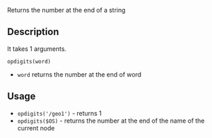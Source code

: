 Returns the number at the end of a string


## Description

It takes 1 arguments.

`opdigits(word)`

- `word` returns the number at the end of word

## Usage

- `opdigits('/geo1')` - returns 1
- `opdigits($OS)` - returns the number at the end of the name of the current node

